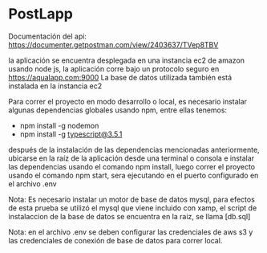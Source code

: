 # PostLapp

 Documentación del api:
 https://documenter.getpostman.com/view/2403637/TVep8TBV
 
 la aplicación se encuentra desplegada en una instancia ec2 de amazon usando node js, la aplicación corre bajo un protocolo seguro en https://aqualapp.com:9000
La base de datos utilizada también está instalada en la instancia ec2

Para correr el proyecto en modo desarrollo o local, es necesario instalar algunas dependencias globales usando npm, entre ellas tenemos:
- npm install -g nodemon
- npm install -g typescript@3.5.1

después de la instalación de las dependencias mencionadas anteriormente, ubicarse en la raíz de la aplicación desde una terminal o consola e instalar las dependencias usando el comando npm install, luego correr el proyecto usando el comando npm start, sera ejecutando en el puerto configurado en el archivo .env

Nota: Es necesario instalar un motor de base de datos mysql, para efectos de esta prueba se utilizó el mysql que viene incluido con xamp, el script de instalaccion de la base de datos se encuentra en la raiz, se llama [db.sql]

Nota: en el archivo .env se deben configurar las credenciales de aws s3 y las credenciales de conexión de base de datos para correr local.


